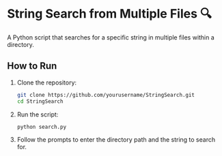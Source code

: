 # String Search from Multiple Files 🔍

A Python script that searches for a specific string in multiple files within a directory.

## How to Run
1. Clone the repository:
   ```bash
   git clone https://github.com/yourusername/StringSearch.git
   cd StringSearch
   ```

2. Run the script:
   ```bash
   python search.py
   ```

3. Follow the prompts to enter the directory path and the string to search for.